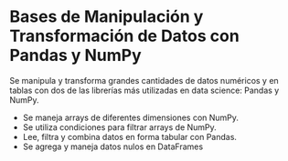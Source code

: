 # Bases de Manipulación y Transformación de Datos con Pandas y NumPy

Se manipula y transforma grandes cantidades de datos numéricos y en tablas con dos de las librerías más utilizadas en data science: Pandas y NumPy. 

- Se maneja arrays de diferentes dimensiones con NumPy.
- Se utiliza condiciones para filtrar arrays de NumPy.
- Lee, filtra y combina datos en forma tabular con Pandas.
- Se agrega y maneja datos nulos en  DataFrames
